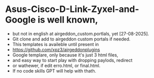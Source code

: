 # Asus-Cisco-D-Link-Zyxel-and-Google is well known,
- but not in english at airgeddon_custom.portlals, yet [27-08-2025].
- Git clone and add to airgeddon custom portals if needed.
- This templates is availeble until present in
-  https://github.com/xpz3/airgeddonplugins
- Google templare, only because it's just 3 html files,
- and easy way to start play with dropping paylods, redirect
- or wathewer, if edit erro.html, or final.html.
- If no code skills GPT will help with thath. 
